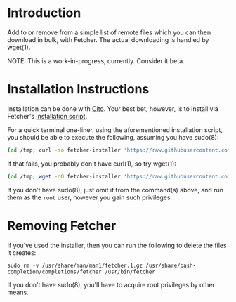 # Introduction

Add to or remove from a simple list of remote files which you can then download in bulk, with Fetcher. The actual downloading is handled by wget(1).

NOTE: This is a work-in-progress, currently. Consider it beta.

# Installation Instructions

Installation can be done with [Cito](https://github.com/terminalforlife/Extra/blob/master/source/cito). Your best bet, however, is to install via Fetcher's [installation script](https://github.com/terminalforlife/Extra/blob/master/source/fetcher/fetcher-installer).

For a quick terminal one-liner, using the aforementioned installation script, you should be able to execute the following, assuming you have sudo(8):

```sh
(cd /tmp; curl -so fetcher-installer 'https://raw.githubusercontent.com/terminalforlife/Extra/master/source/fetcher/fetcher-installer' && sudo \sh fetcher-installer; rm fetcher-installer)
```

If that fails, you probably don't have curl(1), so try wget(1):

```sh
(cd /tmp; wget -qO fetcher-installer 'https://raw.githubusercontent.com/terminalforlife/Extra/master/source/fetcher/fetcher-installer' && sudo \sh fetcher-installer; rm fetcher-installer)
```

If you don't have sudo(8), just omit it from the command(s) above, and run them as the `root` user, however you gain such privileges.

# Removing Fetcher

If you've used the installer, then you can run the following to delete the files it creates:

```
sudo rm -v /usr/share/man/man1/fetcher.1.gz /usr/share/bash-completion/completions/fetcher /usr/bin/fetcher
```

If you don't have sudo(8), you'll have to acquire root privileges by other means.
